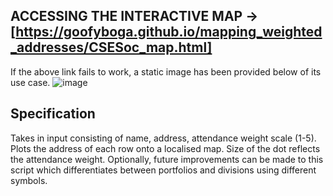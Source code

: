 ## ACCESSING THE INTERACTIVE MAP -> [https://goofyboga.github.io/mapping_weighted_addresses/CSESoc_map.html]

If the above link fails to work, a static image has been provided below of its use case.
![image](https://github.com/user-attachments/assets/f2b97ba7-1a89-456c-a1f7-5a966651cd84)

## Specification 

Takes in input consisting of name, address, attendance weight scale (1-5). Plots the 
address of each row onto a localised map. Size of the dot reflects the attendance weight. 
Optionally, future improvements can be made to this script which differentiates between 
portfolios and divisions using different symbols. 

